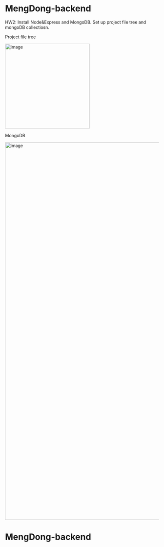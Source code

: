 # MengDong-backend

HW2: Install Node&Express and MongoDB. Set up project file tree and mongoDB collectiosn.

Project file tree

<img width="277" alt="image" src="https://user-images.githubusercontent.com/97571708/194184615-ea18bb76-15e4-42ff-9f23-558b29b70fd9.png">

MongoDB

<img width="1232" alt="image" src="https://user-images.githubusercontent.com/97571708/194184978-d1e4ca73-ac8d-4eb6-b44f-79ec19ca3d31.png">



# MengDong-backend
